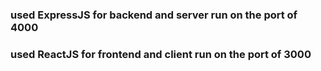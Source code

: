 ### used ExpressJS for backend and server run on the port of 4000
### used ReactJS for frontend and client run on the port of 3000
